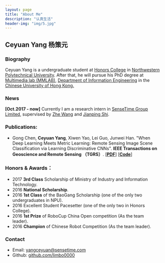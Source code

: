 ```yaml
---
layout: page
title: "About Me"
description: "认真生活"
header-img: "img/5.jpg"
---
```

## Ceyuan Yang 杨策元

### Biography
Ceyuan Yang is a undergraduate student at [Honors College](http://honors.nwpu.edu.cn/) in [Northwestern Polytechnical University](http://www.nwpu.edu.cn/). After that, he will pursue his PhD degree at [Multimedia lab (MMLAB)](http://mmlab.ie.cuhk.edu.hk/), [Department of Information Engineering](http://www.ie.cuhk.edu.hk/main/index.shtml) in the [Chinese University of Hong Kong.](http://www.cuhk.edu.hk/chinese/index.html)  

### News
**[Oct.2017 - now]** Currently I am a research intern in [SenseTime Group Limited](https://www.sensetime.com/), supervised by [Zhe Wang](http://www.ee.cuhk.edu.hk/~zwang/) and [Jianping Shi](http://shijianping.me/).

### Publications:
- Gong Chen, **Ceyuan Yang**, Xiwen Yao, Lei Guo, Junwei Han. "When Deep Learning Meets Metric Learning: Remote Sensing Image Scene Classification via Learning Discriminative CNNs". **IEEE Transactions on Geoscience and Remote Sensing （TGRS）**. [[**PDF**](http://ieeexplore.ieee.org/document/8252784/)] [[**Code**](https://github.com/limbo0000/PairLoss)]

### Honors & Awards：
-  2017 **3rd Class** Scholarship of Ministry of Industry and Information Technology.
-  2016 **National Scholarship**.
-  2016 **1st Class** of the BaoGang Scholarship (one of the only two undergraduates in NPU).
-  2016 Excellent Student Pacesetter (one of the only two in Honors College).
-  2016 **1st Prize** of RoboCup China Open competition (As the team leader).
-  2016 **Champion** of Chinese Robot Competition (As the team leader).

### Contact

- Email: [yangceyuan@sensetime.com](mailto:yangceyuan@sensetime.com)  
- Github: [github.com/limbo0000](https://github.com/limbo0000/)
